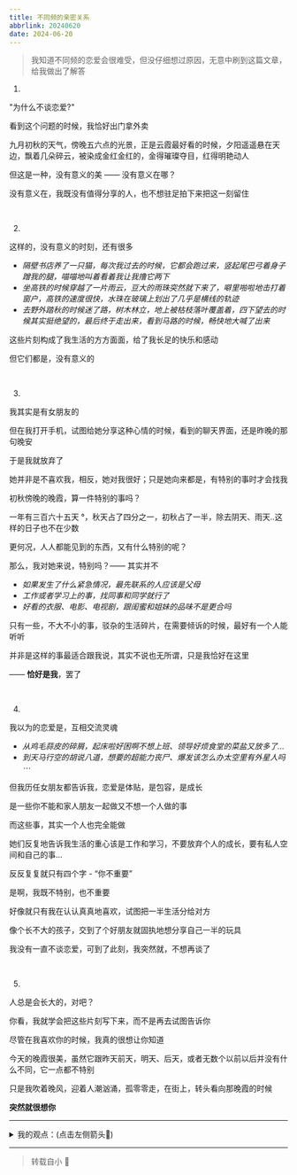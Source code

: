 ```yaml
---
title: 不同频的亲密关系
abbrlink: 20240620
date: 2024-06-20
---
```


> 我知道不同频的恋爱会很难受，但没仔细想过原因，无意中刷到这篇文章，给我做出了解答

1.

"为什么不谈恋爱?"

看到这个问题的时候，我恰好出门拿外卖

九月初秋的天气，傍晚五六点的光景，正是云霞最好看的时候，夕阳遥遥悬在天边，飘着几朵碎云，被染成金红金红的，金得璀璨夺目，红得明艳动人

但这是一种，没有意义的美 —— 没有意义在哪？

没有意义在，我既没有值得分享的人，也不想驻足拍下来把这一刻留住

<br />

2.

这样的，没有意义的时刻，还有很多

- _隔壁书店养了一只猫，每次我过去的时候，它都会跑过来，竖起尾巴弓着身子蹭我的腿，喵喵地叫着看着我让我撸它两下_
- _坐高铁的时候穿越了一片雨云，豆大的雨珠突然就下来了，噼里啪啦地击打着窗户，高铁的速度很快，水珠在玻璃上划出了几乎是横线的轨迹_
- _去野外踏秋的时候迷了路，树木林立，地上被枯枝落叶覆盖着，四下望去的时候其实挺绝望的，最后终于走出来，看到马路的时候，畅快地大喊了出来_

这些片刻构成了我生活的方方面面，给了我长足的快乐和感动

但它们都是，没有意义的

<br>

3.

我其实是有女朋友的

但在我打开手机，试图给她分享这种心情的时候，看到的聊天界面，还是昨晚的那句晚安

于是我就放弃了

她并非是不喜欢我，相反，她对我很好；只是她向来都是，有特别的事时才会找我

初秋傍晚的晚霞，算一件特别的事吗？

一年有三百六十五天 °，秋天占了四分之一，初秋占了一半，除去阴天、雨天..这样的日子也不在少数

更何况，人人都能见到的东西，又有什么特别的呢？

那么，我对她来说，特别吗？—— 其实并不

- _如果发生了什么紧急情况，最先联系的人应该是父母_
- _工作或者学习上的事，找同事和同学就行了_
- _好看的衣服、电影、电视剧，跟闺蜜和姐妹的品味不是更合吗_

只有一些，不大不小的事，驳杂的生活碎片，在需要倾诉的时候，最好有一个人能听听

并非是这样的事最适合跟我说，其实不说也无所谓，只是我恰好在这里

—— **恰好是我**，罢了

<br />

4.

我以为的恋爱是，互相交流灵魂

- _从鸡毛蒜皮的碎屑，起床啦好困啊不想上班、领导好烦食堂的菜盐又放多了…_
- _到天马行空的胡说八道，想要的超能力丧尸、爆发该怎么办太空里有外星人吗 ⋯_

但我历任女朋友都告诉我，恋爱是体贴，是包容，是成长

是一些你不能和家人朋友一起做又不想一个人做的事

而这些事，其实一个人也完全能做

她们反复地告诉我生活的重心该是工作和学习，不要放弃个人的成长，要有私人空间和自己的事…

反反复复就只有四个字 - “你不重要”

是啊，我既不特别，也不重要

好像就只有我在认认真真地喜欢，试图把一半生活分给对方

像个长不大的孩子，交到了个好朋友就固执地想分享自己一半的玩具

我没有一直不谈恋爱，可到了此刻，我突然就，不想再谈了

<br />

5.

人总是会长大的，对吧？

你看，我就学会把这些片刻写下来，而不是再去试图告诉你

尽管在我喜欢你的时候，我真的很想让你知道

今天的晚霞很美，虽然它跟昨天前天，明天、后天，或者无数个以前以后并没有什么不同，它一点都不特别

只是我吹着晚风，迎着人潮汹涌，孤零零走，在街上，转头看向那晚霞的时候

**突然就很想你**

<hr />

<details>
  <summary>
    我的观点：(点击左侧箭头🔽)
  </summary>
  文章的话题本来是“为什么不谈恋爱”，但我通篇看完觉得中心应该是两个不同频的人谈恋爱 —— 在乎和不在乎的不一致，对情感的态度也不一，俗话就是恋爱脑遇到了非恋爱脑 —— 是多么的别扭

所以呀，你应该喜欢应当的是**接住你情绪的人**，而不是需要你时间的人

还有啊，不要陷入自我感动，对 ta 的期待是需要 ta 来完善提升的，而不是自己的**臆想**

最后，多站在 ta 的角度想想，可能 **ta 也在烦恼**为什么不能接住你的情绪、ta 也因为这样不和谐的关系而感到痛苦

> _一时兴起可能会摩擦出火花，但再大的火花也得加柴才能烧的旺_

</details>

<hr>

> 转载自小 🍠
